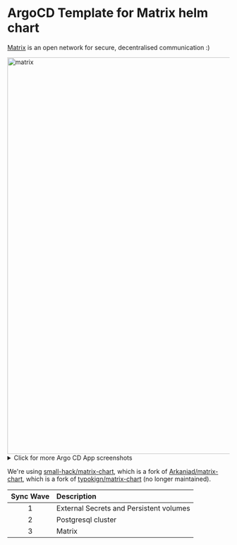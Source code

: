# ArgoCD Template for Matrix helm chart

[Matrix](https://matrix.org/) is an open network for secure, decentralised communication :)

<img width="900" alt="matrix" src="https://github.com/small-hack/argocd-apps/assets/2389292/a31499f2-a12b-4c8c-b19f-018f68e53acc">

<details>
  <summary>Click for more Argo CD App screenshots</summary>

  ### Helm chart view
  <img width="900" alt="matrix-web-app" src="https://github.com/small-hack/argocd-apps/assets/2389292/f3940d42-46aa-4f90-9215-037364a5e8b5">

  ### Networking view
  <img width="1390" alt="matrix-networking" src="https://github.com/small-hack/argocd-apps/assets/2389292/07217b21-4945-4426-8ea9-d5f41f6ca7f7">
  
</details>


We're using [small-hack/matrix-chart](https://github.com/small-hack/matrix-chart), which is a fork of [Arkaniad/matrix-chart](https://github.com/Arkaniad), which is a fork of [typokign/matrix-chart](https://github.com/typokign/matrix-chart) (no longer maintained).

| Sync Wave | Description                             |
|:---------:|:----------------------------------------|
|     1     | External Secrets and Persistent volumes |
|     2     | Postgresql cluster                      |
|     3     | Matrix                                  |
